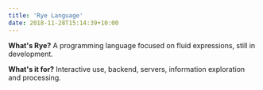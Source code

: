 ```yaml
---
title: 'Rye Language'
date: 2018-11-28T15:14:39+10:00
---
```


**What's Rye?** A programming language focused on fluid expressions, still in development.

**What's it for?** Interactive use, backend, servers, information exploration and processing.
